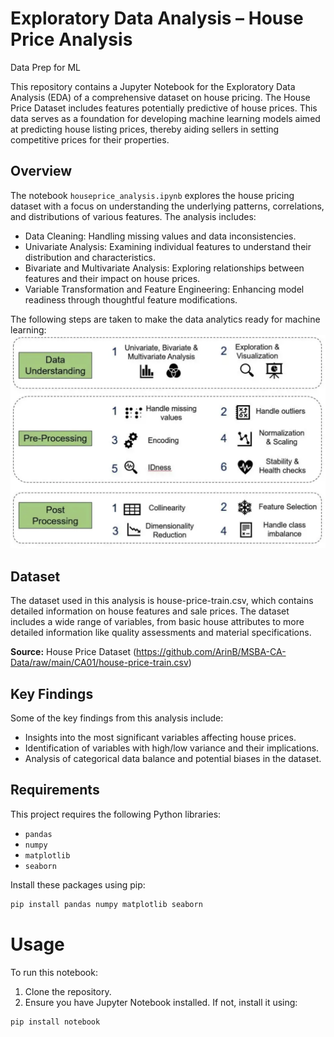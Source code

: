 # Exploratory Data Analysis – House Price Analysis
Data Prep for ML

This repository contains a Jupyter Notebook for the Exploratory Data Analysis (EDA) of a comprehensive dataset on house pricing. The House Price Dataset includes features potentially predictive of house prices. This data serves as a foundation for developing machine learning models aimed at predicting house listing prices, thereby aiding sellers in setting competitive prices for their properties.


## Overview

The notebook `houseprice_analysis.ipynb` explores the house pricing dataset with a focus on understanding the underlying patterns, correlations, and distributions of various features. The analysis includes:

- Data Cleaning: Handling missing values and data inconsistencies.
- Univariate Analysis: Examining individual features to understand their distribution and characteristics.
- Bivariate and Multivariate Analysis: Exploring relationships between features and their impact on house prices.
- Variable Transformation and Feature Engineering: Enhancing model readiness through thoughtful feature modifications.

The following steps are taken to make the data analytics ready for machine learning:
![Data Preparation](https://github.com/vish8301/EDA-HousePriceAnalysis/blob/main/readme_image.png "Data Preparation Process")


## Dataset

The dataset used in this analysis is house-price-train.csv, which contains detailed information on house features and sale prices. The dataset includes a wide range of variables, from basic house attributes to more detailed information like quality assessments and material specifications.

**Source:** House Price Dataset (https://github.com/ArinB/MSBA-CA-Data/raw/main/CA01/house-price-train.csv)


## Key Findings

Some of the key findings from this analysis include:

- Insights into the most significant variables affecting house prices.
- Identification of variables with high/low variance and their implications.
- Analysis of categorical data balance and potential biases in the dataset.


## Requirements

This project requires the following Python libraries:

- `pandas`
- `numpy`
- `matplotlib`
- `seaborn`

Install these packages using pip:

```bash
pip install pandas numpy matplotlib seaborn
```

# Usage

To run this notebook:

1. Clone the repository.
2. Ensure you have Jupyter Notebook installed. If not, install it using:

```bash
pip install notebook
```
